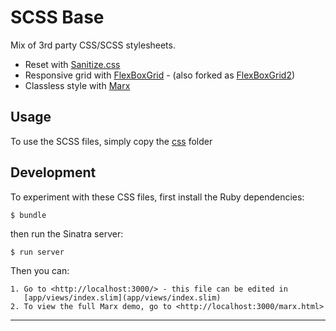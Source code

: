 SCSS Base
==================================================

Mix of 3rd party CSS/SCSS stylesheets.

- Reset with [Sanitize.css]
- Responsive grid with [FlexBoxGrid] - (also forked as [FlexBoxGrid2])
- Classless style with [Marx]


Usage
--------------------------------------------------

To use the SCSS files, simply copy the [css](css) folder


Development
--------------------------------------------------

To experiment with these CSS files, first install the Ruby dependencies:

    $ bundle

then run the Sinatra server:

    $ run server

Then you can:

    1. Go to <http://localhost:3000/> - this file can be edited in 
       [app/views/index.slim](app/views/index.slim)
    2. To view the full Marx demo, go to <http://localhost:3000/marx.html>

---

[Sanitize.css]: https://github.com/csstools/sanitize.css
[Marx]: https://github.com/mblode/marx
[FlexBoxGrid]: https://github.com/kristoferjoseph/flexboxgrid
[FlexBoxGrid2]: https://github.com/evgenyrodionov/flexboxgrid2
